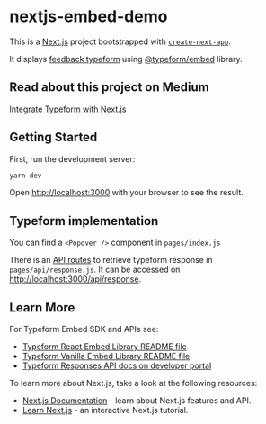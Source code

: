 # nextjs-embed-demo

This is a [Next.js](https://nextjs.org/) project bootstrapped with [`create-next-app`](https://github.com/vercel/next.js/tree/canary/packages/create-next-app).

It displays [feedback typeform](https://form.typeform.com/to/crNvgGG2) using [@typeform/embed](https://github.com/Typeform/embed/tree/main/packages/embed-react) library.

## Read about this project on Medium

[Integrate Typeform with Next.js](https://mathio28.medium.com/integrate-typeform-with-next-js-b27a5306bfbb)

## Getting Started

First, run the development server:

```bash
yarn dev
```

Open [http://localhost:3000](http://localhost:3000) with your browser to see the result.

## Typeform implementation

You can find a `<Popover />` component in `pages/index.js`

There is an [API routes](https://nextjs.org/docs/api-routes/introduction) to retrieve typeform response in `pages/api/response.js`. It can be accessed on [http://localhost:3000/api/response](http://localhost:3000/api/response).

## Learn More

For Typeform Embed SDK and APIs see:

- [Typeform React Embed Library README file](https://github.com/Typeform/embed/tree/main/packages/embed-react)
- [Typeform Vanilla Embed Library README file](https://github.com/Typeform/embed/tree/main/packages/embed)
- [Typeform Responses API docs on developer portal](https://developer.typeform.com/responses/)

To learn more about Next.js, take a look at the following resources:

- [Next.js Documentation](https://nextjs.org/docs) - learn about Next.js features and API.
- [Learn Next.js](https://nextjs.org/learn) - an interactive Next.js tutorial.
